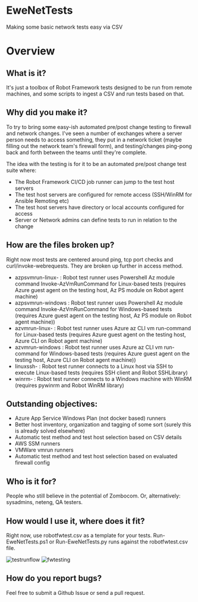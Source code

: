 # EweNetTests
Making some basic network tests easy via CSV

# Overview
## What is it?
It's just a toolbox of Robot Framework tests designed to be run from remote machines, and some scripts to ingest a CSV and run tests based on that.
## Why did you make it?
To try to bring some easy-ish automated pre/post change testing to firewall and network changes.
I've seen a number of exchanges where a server person needs to access something, they put in a network ticket (maybe filling out the network team's firewall form), and testing/changes ping-pong back and forth between the teams until they're complete. 

The idea with the testing is for it to be an automated pre/post change test suite where:
* The Robot Framework CI/CD job runner can jump to the test host servers
* The test host servers are configured for remote access (SSH/WinRM for Ansible Remoting etc)
* The test host servers have directory or local accounts configured for access
* Server or Network admins can define tests to run in relation to the change

## How are the files broken up? 
Right now most tests are centered around ping, tcp port checks and curl/invoke-webrequests. They are broken up further in access method. 

* azpsvmrun-linux- : Robot test runner uses Powershell Az module command Invoke-AzVmRunCommand for Linux-based tests (requires Azure guest agent on the testing host, Az PS module on Robot agent machine)
* azpsvmrun-windows : Robot test runner uses Powershell Az module command Invoke-AzVmRunCommand for Windows-based tests (requires Azure guest agent on the testing host, Az PS module on Robot agent machine))
* azvmrun-linux- : Robot test runner uses Azure az CLI vm run-command for Linux-based tests (requires Azure guest agent on the testing host, Azure CLI on Robot agent machine)
* azvmrun-windows : Robot test runner uses Azure az CLI vm run-command for Windows-based tests (requires Azure guest agent on the testing host, Azure CLI on Robot agent machine))
* linuxssh- : Robot test runner connects to a Linux host via SSH to execute Linux-based tests (requires SSH client and Robot SSHLibrary)
* winrm- : Robot test runner connects to a Windows machine with WinRM (requires pywinrm and Robot WinRM library)

## Outstanding objectives:
* Azure App Service Windows Plan (not docker based) runners
* Better host inventory, organization and tagging of some sort (surely this is already solved elsewhere)
* Automatic test method and test host selection based on CSV details
* AWS SSM runners
* VMWare vmrun runners
* Automatic test method and test host selection based on evaluated firewall config


## Who is it for?
People who still believe in the potential of Zombocom. Or, alternatively:  sysadmins, neteng, QA testers.

## How would I use it, where does it fit?
Right now, use robotfwtest.csv as a template for your tests.
Run-EweNetTests.ps1 or Run-EweNetTests.py runs against the robotfwtest.csv file.


![testrunflow](https://user-images.githubusercontent.com/1390085/162353856-38e9707b-9da4-4f84-9e52-9b9c23eb89cb.png#gh-light-mode-only)
![fwtesting](https://user-images.githubusercontent.com/1390085/162351589-f930116c-9054-496e-aef0-5b034c0fbfd7.png#gh-light-mode-only)
## How do you report bugs?
Feel free to submit a Github Issue or send a pull request.




